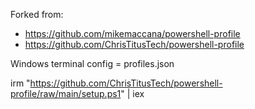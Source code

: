 Forked from:
- https://github.com/mikemaccana/powershell-profile
- https://github.com/ChrisTitusTech/powershell-profile

Windows terminal config = profiles.json

irm "https://github.com/ChrisTitusTech/powershell-profile/raw/main/setup.ps1" | iex